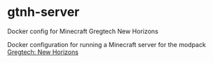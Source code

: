 # gtnh-server
Docker config for Minecraft Gregtech New Horizons

Docker configuration for running a Minecraft server for the modpack [Gregtech: New Horizons](https://www.technicpack.net/modpack/mcnewhorizons.677387)
